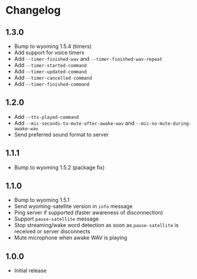 # Changelog

## 1.3.0

- Bump to wyoming 1.5.4 (timers)
- Add support for voice timers
- Add `--timer-finished-wav` and `--timer-finished-wav-repeat`
- Add `--timer-started-command`
- Add `--timer-updated-command`
- Add `--timer-cancelled-command`
- Add `--timer-finished-command`

## 1.2.0

- Add `--tts-played-command`
- Add `--mic-seconds-to-mute-after-awake-wav` and `--mic-no-mute-during-awake-wav`
- Send preferred sound format to server

## 1.1.1

- Bump to wyoming 1.5.2 (package fix)

## 1.1.0

- Bump to wyoming 1.5.1
- Send wyoming-satellite version in `info` message
- Ping server if supported (faster awareness of disconnection)
- Support `pause-satellite` message
- Stop streaming/wake word detection as soon as `pause-satellite` is received or server disconnects
- Mute microphone when awake WAV is playing

## 1.0.0

- Initial release

